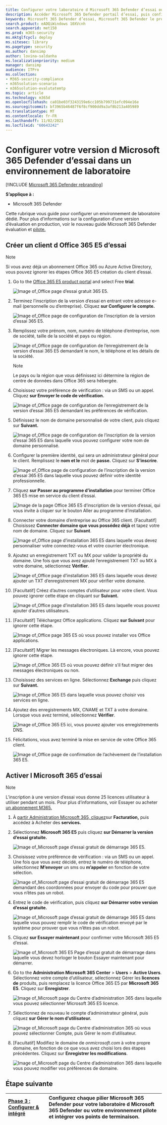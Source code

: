 ```yaml
---
title: Configurer votre laboratoire d Microsoft 365 Defender d’essai ou votre environnement pilote
description: Accéder Microsoft 365 Defender portail d’essai, puis configurer votre environnement Microsoft 365 Defender d’essai
keywords: Microsoft 365 Defender d’essai, Microsoft 365 Defender le programme d’installation pilote, essayez Microsoft 365 Defender, Microsoft 365 Defender de laboratoire d’évaluation
search.product: eADQiWindows 10XVcnh
search.appverid: met150
ms.prod: m365-security
ms.mktglfcycl: deploy
ms.sitesec: library
ms.pagetype: security
ms.author: dansimp
author: lovina-saldanha
ms.localizationpriority: medium
manager: dansimp
audience: ITPro
ms.collection:
- M365-security-compliance
- m365solution-scenario
- m365solution-evalutatemtp
ms.topic: article
ms.technology: m365d
ms.openlocfilehash: ca01be03f3243159e6cc105b799731efc094e16e
ms.sourcegitcommit: bf3965b46487f6f8cf900dd9a3af8b213a405989
ms.translationtype: MT
ms.contentlocale: fr-FR
ms.lasthandoff: 11/02/2021
ms.locfileid: "60643242"
---
```

# <a name="set-up-your-microsoft-365-defender-trial-in-a-lab-environment"></a>Configurer votre version d Microsoft 365 Defender d’essai dans un environnement de laboratoire 

[!INCLUDE [Microsoft 365 Defender rebranding](../includes/microsoft-defender.md)]


**S’applique à :**
- Microsoft 365 Defender 

Cette rubrique vous guide pour configurer un environnement de laboratoire dédié. Pour plus d’informations sur la configuration d’une version d’évaluation en production, voir le nouveau guide Microsoft 365 Defender évaluation et [pilote.](eval-overview.md) 

## <a name="create-an-office-365-e5-trial-tenant"></a>Créer un client d Office 365 E5 d’essai
>[!NOTE]
>Si vous avez déjà un abonnement Office 365 ou Azure Active Directory, vous pouvez ignorer les étapes Office 365 E5 création du client d’essai.

1. Go to the [Office 365 E5 product portal](https://www.microsoft.com/microsoft-365/business/office-365-enterprise-e5-business-software?activetab=pivot%3aoverviewtab) and select Free **trial**.

   ![Image of_Office page d’essai gratuit 365 E5.](../../media/mtp-eval-9.png)
  
2. Terminez l’inscription de la version d’essai en entrant votre adresse e-mail (personnelle ou d’entreprise). Cliquez **sur Configurer le compte.**

   ![Image of_Office page de configuration de l’inscription de la version d’essai 365 E5.](../../media/mtp-eval-10.png)

3. Remplissez votre prénom, nom, numéro de téléphone d’entreprise, nom de société, taille de la société et pays ou région.  

   ![Image of_Office page de configuration de l’enregistrement de la version d’essai 365 E5 demandant le nom, le téléphone et les détails de la société.](../../media/mtp-eval-11.png)
   
   > [!NOTE]
   > Le pays ou la région que vous définissez ici détermine la région de centre de données dans Office 365 sera hébergée.
  
4. Choisissez votre préférence de vérification : via un SMS ou un appel. Cliquez **sur Envoyer le code de vérification.** 

   ![Image of_Office page de configuration de l’enregistrement de la version d’essai 365 E5 demandant les préférences de vérification.](../../media/mtp-eval-12.png)

5. Définissez le nom de domaine personnalisé de votre client, puis cliquez sur **Suivant.**

   ![Image of_Office page de configuration de l’inscription de la version d’essai 365 E5 dans laquelle vous pouvez configurer votre nom de domaine personnalisé.](../../media/mtp-eval-13.png)
 
6. Configurer la première identité, qui sera un administrateur général pour le client. Remplissez le **nom et le** mot de **passe.** Cliquez sur **S’inscrire**.

   ![Image of_Office page de configuration de l’inscription de la version d’essai 365 E5 dans laquelle vous pouvez définir votre identité professionnelle.](../../media/mtp-eval-14.png)

7. Cliquez **sur Passer au programme d’installation** pour terminer Office 365 E5 mise en service du client d’essai.

   ![Image de la page Office 365 E5 d’inscription de la version d’essai, qui vous invite à cliquer sur le bouton Aller au programme d’installation.](../../media/mtp-eval-15.png)

8. Connecter votre domaine d’entreprise au Office 365 client. [Facultatif] Choisissez **Connecter domaine que vous possédez déjà** et tapez votre nom de domaine. Cliquez sur **Suivant**.

   ![Image of_Office page d’installation 365 E5 dans laquelle vous devez personnaliser votre connectez-vous et votre courrier électronique.](../../media/mtp-eval-16.png)
 
9. Ajoutez un enregistrement TXT ou MX pour valider la propriété du domaine. Une fois que vous avez ajouté l’enregistrement TXT ou MX à votre domaine, sélectionnez **Vérifier**.

   ![Image of_Office page d’installation 365 E5 dans laquelle vous devez ajouter un TXT d’enregistrement MX pour vérifier votre domaine.](../../media/mtp-eval-17.png)
 
10. [Facultatif] Créez d’autres comptes d’utilisateur pour votre client. Vous pouvez ignorer cette étape en cliquant sur **Suivant.**

    ![Image of_Office page d’installation 365 E5 dans laquelle vous pouvez ajouter d’autres utilisateurs.](../../media/mtp-eval-18.png)
 
11. [Facultatif] Téléchargez Office applications. Cliquez **sur Suivant** pour ignorer cette étape. 

    ![Image of_Office page 365 E5 où vous pouvez installer vos Office applications.](../../media/mtp-eval-19.png)

12. [Facultatif] Migrer les messages électroniques. Là encore, vous pouvez ignorer cette étape.

    ![Image of_Office 365 E5 où vous pouvez définir s’il faut migrer des messages électroniques ou non.](../../media/mtp-eval-20.png)
 
13. Choisissez des services en ligne. Sélectionnez **Exchange** puis cliquez sur **Suivant.** 

    ![Image of_Office 365 E5 dans laquelle vous pouvez choisir vos services en ligne.](../../media/mtp-eval-21.png)

14. Ajoutez des enregistrements MX, CNAME et TXT à votre domaine. Lorsque vous avez terminé, sélectionnez **Vérifier**.

    ![Image of_Office 365 E5 ici, vous pouvez ajouter vos enregistrements DNS.](../../media/mtp-eval-22.png)
 
15. Félicitations, vous avez terminé la mise en service de votre Office 365 client.

    ![Image of_Office page de confirmation de l’achèvement de l’installation 365 E5.](../../media/mtp-eval-23.png)

## <a name="enable-microsoft-365-trial-subscription"></a>Activer l Microsoft 365 d’essai

>[!NOTE]
>L’inscription à une version d’essai vous donne 25 licences utilisateur à utiliser pendant un mois. Pour plus d’informations, voir Essayer ou acheter [un abonnement M365.](../../commerce/try-or-buy-microsoft-365.md)

1. À [partir Administration Microsoft 365, cliquez](https://admin.microsoft.com/)sur **Facturation,** puis accédez à Acheter des **services.**

2. Sélectionnez **Microsoft 365 E5** puis cliquez **sur Démarrer la version d’essai gratuite.** 

   ![Image of_Microsoft page d’essai gratuit de démarrage 365 E5.](../../media/mtp-eval-24.png)

3. Choisissez votre préférence de vérification : via un SMS ou un appel. Une fois que vous avez décidé, entrez le numéro de téléphone, sélectionnez **M’envoyer** un sms ou **m’appeler** en fonction de votre sélection.

   ![Image of_Microsoft page d’essai gratuit de démarrage 365 E5 demandant des coordonnées pour envoyer du code pour prouver que vous n’êtes pas un robot.](../../media/mtp-eval-25.png)
 
4. Entrez le code de vérification, puis cliquez **sur Démarrer votre version d’essai gratuite.**

   ![Image of_Microsoft page d’essai gratuit de démarrage 365 E5 dans laquelle vous pouvez remplir le code de vérification envoyé par le système pour prouver que vous n’êtes pas un robot.](../../media/mtp-eval-26.png)

5. Cliquez **sur Essayer maintenant** pour confirmer votre Microsoft 365 E5 d’essai.

   ![Image of_Microsoft 365 E5 Page d’essai gratuit de démarrage dans laquelle vous devez horloger le bouton Essayer maintenant pour démarrer.](../../media/mtp-eval-27.png)
 
6. Go to the **Administration Microsoft 365 Center**  >  **Users**  >  **Active Users**. Sélectionnez votre compte d’utilisateur, sélectionnez Gérer les **licences de** produits, puis remplacez la licence Office 365 E5 par **Microsoft 365 E5**. Cliquez sur **Enregistrer**.

   ![Image of_Microsoft page du Centre d’administration 365 dans laquelle vous pouvez sélectionner Microsoft 365 E5 licence.](../../media/mtp-eval-28.png)
 
7. Sélectionnez de nouveau le compte d’administrateur général, puis cliquez **sur Gérer le nom d’utilisateur.**

   ![Image of_Microsoft page du Centre d’administration 365 où vous pouvez sélectionner Compte, puis Gérer le nom d’utilisateur.](../../media/mtp-eval-29.png)

8. [Facultatif] Modifiez le domaine de *onmicrosoft.com* à votre propre domaine, en fonction de ce que vous avez choisi lors des étapes précédentes. Cliquez sur **Enregistrer les modifications**.

   ![Image of_Microsoft page du Centre d’administration 365 dans laquelle vous pouvez modifier vos préférences de domaine.](../../media/mtp-eval-30.png)



## <a name="next-step"></a>Étape suivante
|[Phase 3 : Configurer & intégré](config-m365d-eval.md) | Configurez chaque pilier Microsoft 365 Defender pour votre laboratoire d Microsoft 365 Defender ou votre environnement pilote et intégrer vos points de terminaison.
|:-------|:-----|
